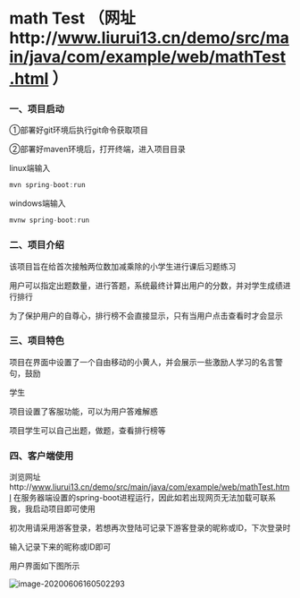 # math Test （网址http://www.liurui13.cn/demo/src/main/java/com/example/web/mathTest.html ）

### 一、项目启动

①部署好git环境后执行git命令获取项目

②部署好maven环境后，打开终端，进入项目目录

linux端输入 

```java
mvn spring-boot:run
```

windows端输入

```java
mvnw spring-boot:run
```

### 二、项目介绍

该项目旨在给首次接触两位数加减乘除的小学生进行课后习题练习

用户可以指定出题数量，进行答题，系统最终计算出用户的分数，并对学生成绩进行排行

为了保护用户的自尊心，排行榜不会直接显示，只有当用户点击查看时才会显示

### 三、项目特色

项目在界面中设置了一个自由移动的小黄人，并会展示一些激励人学习的名言警句，鼓励

学生

项目设置了客服功能，可以为用户答难解惑

项目学生可以自己出题，做题，查看排行榜等

### 四、客户端使用

浏览网址http://www.liurui13.cn/demo/src/main/java/com/example/web/mathTest.html 
在服务器端设置的spring-boot进程运行，因此如若出现网页无法加载可联系我，我启动项目即可使用

初次用请采用游客登录，若想再次登陆可记录下游客登录的昵称或ID，下次登录时

输入记录下来的昵称或ID即可

用户界面如下图所示

![image-20200606160502293](http://www.liurui13.cn/document/picture/cut.png)

